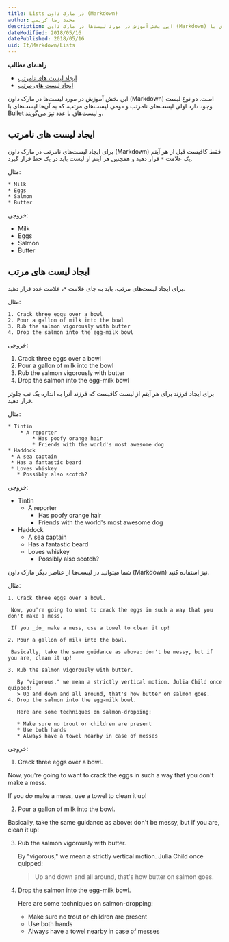 ```yaml
---
title: Lists در مارک داون (Markdown)  
author: محمد رضا کریمی  
description: این بخش آموزش در مورد لیست‌ها در مارک داون (Markdown) است. دو نوع لیست وجود دارد اولی لیست‌های نامرتب و دومی لیست‌های مرتب، که به آن‌ها لیست‌های با Bullet و لیست‌‌های با عدد نیز می‌گویند.
dateModified: 2018/05/16  
datePublished: 2018/05/16  
uid: It/Markdown/Lists  
---
```

**راهنمای مطالب**

- [ایجاد لیست های نامرتب](#ایجاد-لیست-های-نامرتب)
- [ایجاد لیست های مرتب](#ایجاد-لیست-های-مرتب)

این بخش آموزش در مورد لیست‌ها در مارک داون (Markdown) است. دو نوع لیست وجود دارد اولی لیست‌های نامرتب و دومی لیست‌های مرتب، که به آن‌ها لیست‌های با Bullet و لیست‌‌های با عدد نیز می‌گویند.

## ایجاد لیست های نامرتب

برای ایجاد لیست‌های نامرتب در مارک داون (Markdown) فقط کافیست قبل از هر آیتم یک علامت `*` قرار دهید و همچنین هر آیتم از لیست باید در یک خط قرار گیرد.

مثال:

````
* Milk
* Eggs
* Salmon
* Butter
````

خروجی:

* Milk
* Eggs
* Salmon
* Butter

## ایجاد لیست های مرتب
برای ایجاد لیست‌های مرتب، باید به جای علامت `*`، علامت عدد قرار دهید.

مثال:

```
1. Crack three eggs over a bowl
2. Pour a gallon of milk into the bowl
3. Rub the salmon vigorously with butter
4. Drop the salmon into the egg-milk bowl
```

خروجی:

1. Crack three eggs over a bowl
2. Pour a gallon of milk into the bowl
3. Rub the salmon vigorously with butter
4. Drop the salmon into the egg-milk bowl

برای ایجاد فرزند برای هر آیتم از لیست کافیست که فرزند آنرا به اندازه یک تب جلوتر قرار دهید.

مثال:

```
* Tintin
    * A reporter
        * Has poofy orange hair
        * Friends with the world's most awesome dog
* Haddock
 * A sea captain
 * Has a fantastic beard
 * Loves whiskey
   * Possibly also scotch?
```

خروجی:

* Tintin
    * A reporter
        * Has poofy orange hair
        * Friends with the world's most awesome dog
* Haddock
    * A sea captain
    * Has a fantastic beard
    * Loves whiskey
        * Possibly also scotch? 

شما میتوانید در لیست‌ها از عناصر دیگر مارک داون (Markdown) نیز استفاده کنید.

مثال:

```
1. Crack three eggs over a bowl.

 Now, you're going to want to crack the eggs in such a way that you don't make a mess.

 If you _do_ make a mess, use a towel to clean it up!

2. Pour a gallon of milk into the bowl.

 Basically, take the same guidance as above: don't be messy, but if you are, clean it up!

3. Rub the salmon vigorously with butter.

   By "vigorous," we mean a strictly vertical motion. Julia Child once quipped:
   > Up and down and all around, that's how butter on salmon goes.
4. Drop the salmon into the egg-milk bowl.

   Here are some techniques on salmon-dropping:

   * Make sure no trout or children are present
   * Use both hands
   * Always have a towel nearby in case of messes
```

خروجی:

1. Crack three eggs over a bowl.

 Now, you're going to want to crack the eggs in such a way that you don't make a mess.

 If you _do_ make a mess, use a towel to clean it up!

2. Pour a gallon of milk into the bowl.

 Basically, take the same guidance as above: don't be messy, but if you are, clean it up!

3. Rub the salmon vigorously with butter.

   By "vigorous," we mean a strictly vertical motion. Julia Child once quipped:
   > Up and down and all around, that's how butter on salmon goes.
4. Drop the salmon into the egg-milk bowl.

   Here are some techniques on salmon-dropping:

   * Make sure no trout or children are present
   * Use both hands
   * Always have a towel nearby in case of messes

[ایجاد لیست های نامرتب]: #ایجاد-لیست-های-نامرتب
[ایجاد لیست های مرتب]: #ایجاد-لیست-های-مرتب